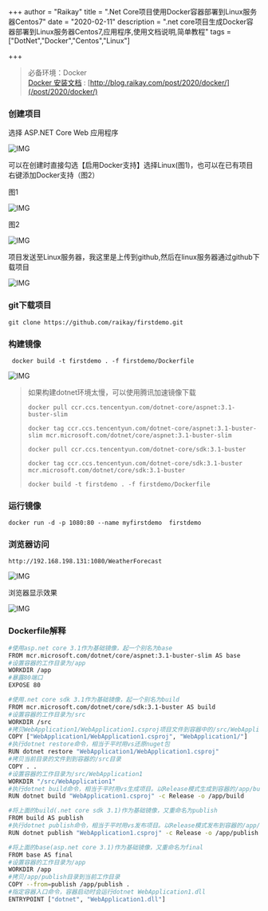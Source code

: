 +++
author = "Raikay"
title = ".Net Core项目使用Docker容器部署到Linux服务器Centos7"
date = "2020-02-11"
description = ".net core项目生成Docker容器部署到Linux服务器Centos7,应用程序,使用文档说明,简单教程"
tags = ["DotNet","Docker","Centos","Linux"]

+++

> 必备环境：Docker  
> [Docker 安装文档](/post/2020/docker/) : [http://blog.raikay.com/post/2020/docker/](/post/2020/docker/)  

### 创建项目

选择 ASP.NET Core Web 应用程序

![IMG](https://gitee.com/imgrep001/m1/raw/master/20200814171232.png)

可以在创建时直接勾选【启用Docker支持】选择Linux(图1)，也可以在已有项目右键添加Docker支持（图2）

图1

![IMG](https://gitee.com/imgrep001/m1/raw/master/20200814171413.png)

图2

![IMG](https://gitee.com/imgrep001/m1/raw/master/20200814171005.png)



项目发送至Linux服务器，我这里是上传到github,然后在linux服务器通过github下载项目

![IMG](https://gitee.com/imgrep001/m1/raw/master/20200814172015.png)



### git下载项目

```
git clone https://github.com/raikay/firstdemo.git
```

### 构建镜像

```
 docker build -t firstdemo . -f firstdemo/Dockerfile
```

![IMG](https://gitee.com/imgrep001/m1/raw/master/20200814172344.png)



> 如果构建dotnet环境太慢，可以使用腾讯加速镜像下载
>
> ```
> docker pull ccr.ccs.tencentyun.com/dotnet-core/aspnet:3.1-buster-slim
>
> docker tag ccr.ccs.tencentyun.com/dotnet-core/aspnet:3.1-buster-slim mcr.microsoft.com/dotnet/core/aspnet:3.1-buster-slim
> ```
> 
> ```
> docker pull ccr.ccs.tencentyun.com/dotnet-core/sdk:3.1-buster
> 
> docker tag ccr.ccs.tencentyun.com/dotnet-core/sdk:3.1-buster mcr.microsoft.com/dotnet/core/sdk:3.1-buster
> ```
> 
> ```
> docker build -t firstdemo . -f firstdemo/Dockerfile
> ```

### 运行镜像

```
docker run -d -p 1080:80 --name myfirstdemo  firstdemo
```

### 浏览器访问

```
http://192.168.198.131:1080/WeatherForecast
```

![IMG](https://gitee.com/imgrep001/m1/raw/master/20200814173048.png)

浏览器显示效果

![IMG](https://gitee.com/imgrep001/m1/raw/master/20200814172900.png)

### Dockerfile解释

```sh
#使用asp.net core 3.1作为基础镜像，起一个别名为base
FROM mcr.microsoft.com/dotnet/core/aspnet:3.1-buster-slim AS base
#设置容器的工作目录为/app
WORKDIR /app
#暴露80端口
EXPOSE 80

#使用.net core sdk 3.1作为基础镜像，起一个别名为build
FROM mcr.microsoft.com/dotnet/core/sdk:3.1-buster AS build
#设置容器的工作目录为/src
WORKDIR /src
#拷贝WebApplication1/WebApplication1.csproj项目文件到容器中的/src/WebApplication1/目录
COPY ["WebApplication1/WebApplication1.csproj", "WebApplication1/"]
#执行dotnet restore命令，相当于平时用vs还原nuget包
RUN dotnet restore "WebApplication1/WebApplication1.csproj"
#拷贝当前目录的文件到到容器的/src目录
COPY . .
#设置容器的工作目录为/src/WebApplication1
WORKDIR "/src/WebApplication1"
#执行dotnet build命令，相当于平时用vs生成项目。以Release模式生成到容器的/app/build目录
RUN dotnet build "WebApplication1.csproj" -c Release -o /app/build

#将上面的build(.net core sdk 3.1)作为基础镜像，又重命名为publish
FROM build AS publish
#执行dotnet publish命令，相当于平时用vs发布项目。以Release模式发布到容器的/app/publish目录
RUN dotnet publish "WebApplication1.csproj" -c Release -o /app/publish

#将上面的base(asp.net core 3.1)作为基础镜像，又重命名为final
FROM base AS final
#设置容器的工作目录为/app
WORKDIR /app
#拷贝/app/publish目录到当前工作目录
COPY --from=publish /app/publish .
#指定容器入口命令，容器启动时会运行dotnet WebApplication1.dll
ENTRYPOINT ["dotnet", "WebApplication1.dll"]
```

